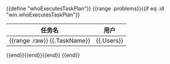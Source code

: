 {{define "whoExecutesTaskPlan"}}
{{range .problems}}{{if eq .id "win.whoExecutesTaskPlan"}}

|              任务名              |    用户     |   
|:-----------------------------:|:---------:|
| {{range .raw}}  {{.TaskName}} |{{.Users}} |
{{end}}{{end}}{{end}}
{{end}}
